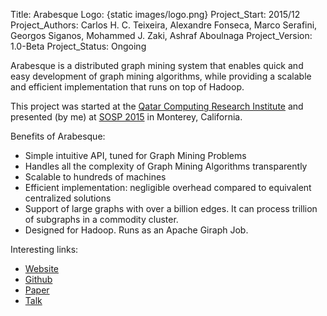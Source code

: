 Title: Arabesque
Logo: {static images/logo.png}
Project_Start: 2015/12
Project_Authors: Carlos H. C. Teixeira, Alexandre Fonseca, Marco Serafini, Georgos Siganos, Mohammed J. Zaki, Ashraf Aboulnaga
Project_Version: 1.0-Beta
Project_Status: Ongoing

Arabesque is a distributed graph mining system that enables quick and easy 
development of graph mining algorithms, while providing a scalable and efficient 
implementation that runs on top of Hadoop.

<!-- PELICAN_END_SUMMARY -->

This project was started at the [Qatar Computing Research Institute](http://qcri.org) and presented (by me)
at [SOSP 2015](http://www.ssrc.ucsc.edu/sosp15/) in Monterey, California.

Benefits of Arabesque:

* Simple intuitive API, tuned for Graph Mining Problems
* Handles all the complexity of Graph Mining Algorithms transparently
* Scalable to hundreds of machines
* Efficient implementation: negligible overhead compared to equivalent centralized solutions
* Support of large graphs with over a billion edges. It can process trillion of subgraphs in a commodity cluster.
* Designed for Hadoop. Runs as an Apache Giraph Job.

Interesting links:

* [Website](http://arabesque.io)
* [Github](https://github.com/Qatar-Computing-Research-Institute/Arabesque)
* [Paper](http://sigops.org/sosp/sosp15/current/2015-Monterey/printable/093-teixeira.pdf)
* [Talk](https://www.youtube.com/watch?v=exwS71jpUAw&list=PLn0nrSd4xjjZKGRyWz0be6a1513z7L6hM&index=10)

